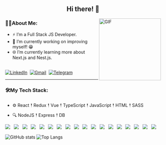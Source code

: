 <h2 align="center">
  Hi there! 👋
</h2>

<img align="right" height="200px" alt="GIF" src="https://camo.githubusercontent.com/5ff9182d12e799168a3bb67b88df7388ae08ede3/68747470733a2f2f6d69726f2e6d656469756d2e636f6d2f6d61782f3837352f312a7164415731546a434e353768316c6275757a766368672e676966" /> 

### 🙋‍♀️About Me:
- ⚡ I’m a Full Stack JS Developer.
- 🔭 I’m currently working on improving myself! :grin:
- 🌐 I’m currently learning more about Next.js and Nest.js.

<p>
<br>
<a href="https://www.linkedin.com/in/anastasiia-vorobets-70211227b/"><img src="https://img.shields.io/badge/linkedin-%230077B5.svg?&style=for-the-badge&logo=linkedin&logoColor=white" alt="LinkedIn" /></a>&nbsp;
<a href="mailto:anastasiia.vor@gmail.com"><img src="https://img.shields.io/badge/gmail-%23D14836.svg?&style=for-the-badge&logo=gmail&logoColor=white" alt="Gmail"/></a>&nbsp;
<a href="https://t.me/anastasi_ia_a"><img src="https://img.shields.io/badge/telegram-icon.svg?&style=for-the-badge&logo=telegram&logoColor=white" alt="Telegram"/></a>&nbsp;
</p>

---

### 🛠️My Tech Stack:

- ⚙️ React 𒑰 Redux 𒑰 Vue 𒑰 TypeScript 𒑰 JavaScript 𒑰 HTML 𒑰 SASS
- 🔍 NodeJS 𒑰 Express 𒑰 DB


<img src="https://img.shields.io/badge/react%20-%23F7DF1E.svg?&style=for-the-badge&color=00D8FF" />&nbsp;&nbsp;
<img src="https://img.shields.io/badge/Redux%20-%23F7DF1E.svg?&style=for-the-badge&color=7857BC" />&nbsp;&nbsp;
<img src="https://img.shields.io/badge/Vue.js%20-%23F7DF1E.svg?&style=for-the-badge&color=41B883" />&nbsp;&nbsp;
<img src="https://img.shields.io/badge/JavaScript%20-%23F7DF1E.svg?&style=for-the-badge&color=F7DF1E" />&nbsp;&nbsp;
<img src="https://img.shields.io/badge/TypeScript%20-%23F7DF1E.svg?&style=for-the-badge&color=3079C6" />&nbsp;&nbsp;
<img src="https://img.shields.io/badge/HTML%20-%23F7DF1E.svg?&style=for-the-badge&color=E34F26" />&nbsp;&nbsp;
<img src="https://img.shields.io/badge/REST API%20-%23F7DF1E.svg?&style=for-the-badge&color=E34F26" />&nbsp;&nbsp;
<img src="https://img.shields.io/badge/css%20-%23F7DF1E.svg?&style=for-the-badge&color=5BA8EE" />&nbsp;&nbsp;
<img src="https://img.shields.io/badge/Sass%20-%23F7DF1E.svg?&style=for-the-badge&color=CD6799" />&nbsp;&nbsp;
<img src="https://img.shields.io/badge/Styled components%20-%23F7DF1E.svg?&style=for-the-badge&color=3178C6" />&nbsp;&nbsp;
<img src="https://img.shields.io/badge/Node.js%20-%23F7DF1E.svg?&style=for-the-badge&color=6DB35A" />&nbsp;&nbsp;
<img src="https://img.shields.io/badge/Nest.js%20-%ea2845.svg?&style=for-the-badge&color=CD324A" />&nbsp;&nbsp;
<img src="https://img.shields.io/badge/Express.js%20-%ea2845.svg?&style=for-the-badge&color=CD324A" />&nbsp;&nbsp;
<img src="https://img.shields.io/badge/MongoDB%20-%23F7DF1E.svg?&style=for-the-badge&color=5C9A37" />&nbsp;&nbsp;
<img src="https://img.shields.io/badge/npm%20-%23F7DF1E.svg?&style=for-the-badge&color=6DB35A" />&nbsp;&nbsp;
<img src="https://img.shields.io/badge/eslint%20-%23F7DF1E.svg?&style=for-the-badge&color=FF1493" />&nbsp;&nbsp;
<img src="https://img.shields.io/badge/Git%20-%23F7DF1E.svg?&style=for-the-badge&color=008080" />&nbsp;&nbsp;
<img src="https://img.shields.io/badge/GitHub%20-%23F7DF1E.svg?&style=for-the-badge&color=000" />&nbsp;&nbsp;


![GitHub stats](https://github-readme-stats.vercel.app/api?username=AnastasiiaVorobets&show_icons=true&hide_title=true&count_private=true&include_all_commits=true&count_private=true&theme=gotham)
![Top Langs](https://github-readme-stats.vercel.app/api/top-langs/?username=AnastasiiaVorobets&layout=compact&theme=gotham&custom_title=Statistics)  
